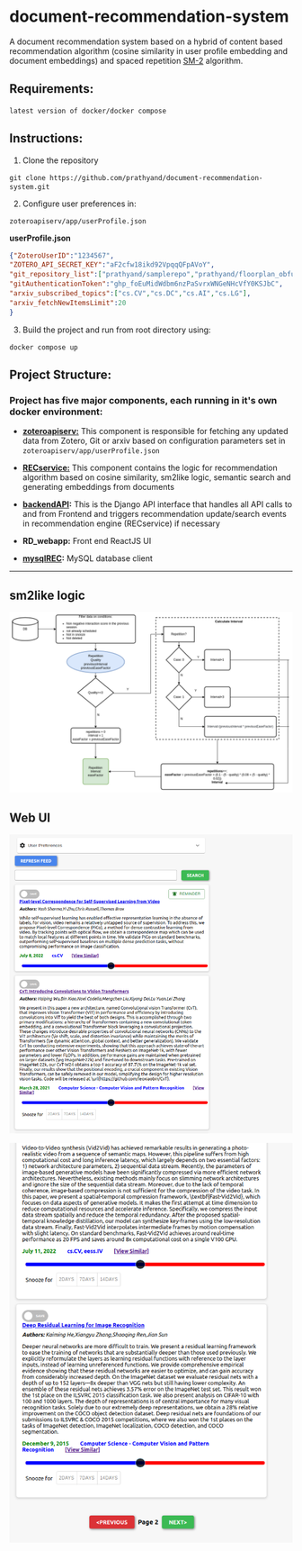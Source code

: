 # document-recommendation-system
A document recommendation system based on a hybrid of content based recommendation algorithm (cosine similarity in user profile embedding and document embeddings) and spaced repetition [SM-2](https://github.com/thyagoluciano/sm2)  algorithm.

## Requirements:
 ```
latest version of docker/docker compose
 ```
## Instructions:

1. Clone the repository
 ```
git clone https://github.com/prathyand/document-recommendation-system.git
```
2. Configure user preferences in:
```
zoteroapiserv/app/userProfile.json
```
**userProfile.json** 
```json
{"ZoteroUserID":"1234567",
"ZOTERO_API_SECRET_KEY":"aF2cfw18ikd92VpqqQFpAVoY",
"git_repository_list":["prathyand/samplerepo","prathyand/floorplan_obfuscation"],
"gitAuthenticationToken":"ghp_foEuMidWdbm6nzPaSvrxWNGeNHcVfY0KSJbC",
"arxiv_subscribed_topics":["cs.CV","cs.DC","cs.AI","cs.LG"],
"arxiv_fetchNewItemsLimit":20
}
```

3. Build the project and run from root directory using:
```
docker compose up
```

## Project Structure:
### Project has five major components, each running in it's own docker environment:
- **[zoteroapiserv:](zoteroapiserv/)**  This component is responsible for fetching any updated data from Zotero, Git or arxiv based on configuration parameters set in `zoteroapiserv/app/userProfile.json`

- **[RECservice:](RECservice/)** This component contains the logic for recommendation algorithm based on cosine similarity, sm2like logic, semantic search and generating embeddings from documents

- **[backendAPI](backendAPI/):** This is the Django API interface that handles all API calls to and from Frontend and triggers recommendation update/search events in recommendation engine (RECservice) if necessary

- **RD_webapp:** Front end ReactJS UI

- **[mysqlREC](mysqlREC/):** MySQL database client

---------------------------
## sm2like logic
![Input3](images/sm2like_recom.drawio.png?raw=true "smwlike")
## Web UI

![Input2](images/UI_1.png?raw=true "ui")

![Input2](images/UI_2.png?raw=true "ui")
